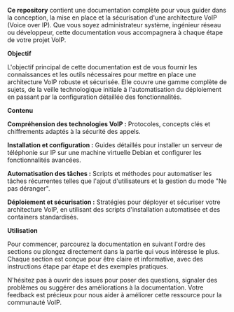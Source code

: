 
**Ce repository** contient une documentation complète pour vous guider dans la conception, la mise en place et la sécurisation d'une architecture VoIP (Voice over IP). Que vous soyez administrateur système, ingénieur réseau ou développeur, cette documentation vous accompagnera à chaque étape de votre projet VoIP.

**Objectif**

L'objectif principal de cette documentation est de vous fournir les connaissances et les outils nécessaires pour mettre en place une architecture VoIP robuste et sécurisée. Elle couvre une gamme complète de sujets, de la veille technologique initiale à l'automatisation du déploiement en passant par la configuration détaillée des fonctionnalités.

**Contenu**

**Compréhension des technologies VoIP :** Protocoles, concepts clés et chiffrements adaptés à la sécurité des appels.

**Installation et configuration :** Guides détaillés pour installer un serveur de téléphonie sur IP sur une machine virtuelle Debian et configurer les fonctionnalités avancées.

**Automatisation des tâches :** Scripts et méthodes pour automatiser les tâches récurrentes telles que l'ajout d'utilisateurs et la gestion du mode "Ne pas déranger".

**Déploiement et sécurisation :** Stratégies pour déployer et sécuriser votre architecture VoIP, en utilisant des scripts d'installation automatisée et des containers standardisés.

**Utilisation**

Pour commencer, parcourez la documentation en suivant l'ordre des sections ou plongez directement dans la partie qui vous intéresse le plus. Chaque section est conçue pour être claire et informative, avec des instructions étape par étape et des exemples pratiques.

N'hésitez pas à ouvrir des issues pour poser des questions, signaler des problèmes ou suggérer des améliorations à la documentation. Votre feedback est précieux pour nous aider à améliorer cette ressource pour la communauté VoIP.
